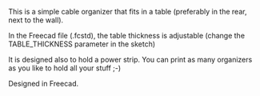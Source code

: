 This is a simple cable organizer that fits in a table (preferably in the rear, next to the wall).

In the Freecad file (.fcstd), the table thickness is adjustable (change the TABLE_THICKNESS parameter in the sketch)

It is designed also to hold a power strip. You can print as many organizers as you like to hold all your stuff ;-)

Designed in Freecad.

